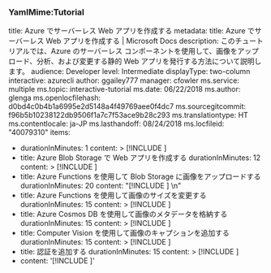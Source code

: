 ### YamlMime:Tutorial
title: Azure でサーバーレス Web アプリを作成する
metadata:
  title: Azure でサーバーレス Web アプリを作成する | Microsoft Docs
  description: このチュートリアルでは、Azure のサーバーレス コンポーネントを使用して、画像をアップロード、分析、および変更する静的 Web アプリを発行する方法について説明します。
  audience: Developer
  level: Intermediate
  displayType: two-column
  interactive: azurecli
  author: ggailey777
  manager: cfowler
  ms.service: multiple
  ms.topic: interactive-tutorial
  ms.date: 06/22/2018
  ms.author: glenga
  ms.openlocfilehash: d0bd4c0b4b1a6995e2d5148a4f49769aee0f4dc7
  ms.sourcegitcommit: f96b5b10238122db9506f1a7c7f53ace9b28c293
  ms.translationtype: HT
  ms.contentlocale: ja-JP
  ms.lasthandoff: 08/24/2018
  ms.locfileid: "40079310"
items:
- durationInMinutes: 1
  content: >
    [!INCLUDE [](/includes/intro.md)]
- title: Azure Blob Storage で Web アプリを作成する
  durationInMinutes: 12
  content: >
    [!INCLUDE [](/includes/static-site.md)]
- title: Azure Functions を使用して Blob Storage に画像をアップロードする
  durationInMinutes: 20
  content: "[!INCLUDE [](/includes/upload-images.md)] \n"
- title: Azure Functions を使用して画像のサイズを変更する
  durationInMinutes: 15
  content: >
    [!INCLUDE [](/includes/resize-images.md)]
- title: Azure Cosmos DB を使用して画像のメタデータを格納する
  durationInMinutes: 15
  content: >
    [!INCLUDE [](/includes/store-images.md)]
- title: Computer Vision を使用して画像のキャプションを追加する
  durationInMinutes: 15
  content: >
    [!INCLUDE [](/includes/computer-vision.md)]
- title: 認証を追加する
  durationInMinutes: 15
  content: >
    [!INCLUDE [](/includes/authentication.md)]
- content: '[!INCLUDE [](/includes/completed.md)]'
